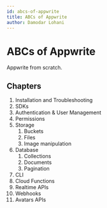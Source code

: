 ```yaml
---
id: abcs-of-appwrite
title: ABCs of Appwrite
author: Damodar Lohani
---
```


# ABCs of Appwrite

Appwrite from scratch.

## Chapters

1. Installation and Troubleshooting
2. SDKs
3. Authentication & User Management
4. Permissions
5. Storage
   1. Buckets
   2. Files
   3. Image manipulation
6. Database
   1. Collections
   2. Documents
   3. Pagination
7.  CLI
8. Cloud Functions
9. Realtime APIs
10. Webhooks
11. Avatars APIs
